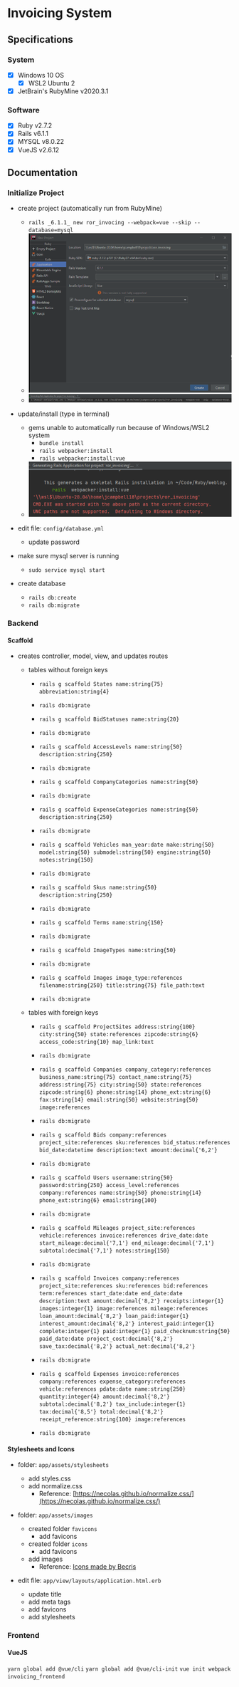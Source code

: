# Invoicing System

## Specifications

### System

- [x] Windows 10 OS
    - [x] WSL2 Ubuntu 2
- [x] JetBrain's RubyMine v2020.3.1

### Software

- [x] Ruby v2.7.2
- [x] Rails v6.1.1
- [x] MYSQL v8.0.22
- [x] VueJS v2.6.12

## Documentation

### Initialize Project

- create project (automatically run from RubyMine)
    - `rails _6.1.1_ new ror_invocing --webpack=vue --skip --database=mysql`
    - ![screenshot](https://github.com/jcampbell18/ror_invoicing/blob/master/Screenshot%202021-01-11%20074541.png)
    - ![screenshot](https://github.com/jcampbell18/ror_invoicing/blob/master/Screenshot%202021-01-11%20074601.png)
    
- update/install (type in terminal) 
    - gems unable to automatically run because of Windows/WSL2 system
        - `bundle install`
        - `rails webpacker:install`
        - `rails webpacker:install:vue`
    - ![screenshot](https://github.com/jcampbell18/ror_invoicing/blob/master/Screenshot%202021-01-11%20084941.png)
  
- edit file: `config/database.yml`
    - update password
  
- make sure mysql server is running
    - `sudo service mysql start`
  
- create database
    - `rails db:create`
    - `rails db:migrate`

### Backend

#### Scaffold

- creates controller, model, view, and updates routes
    - tables without foreign keys
      - `rails g scaffold States name:string{75} abbreviation:string{4}`
      - `rails db:migrate`
        
      - `rails g scaffold BidStatuses name:string{20}`
      - `rails db:migrate`
        
      - `rails g scaffold AccessLevels name:string{50} description:string{250}`
      - `rails db:migrate`
        
      - `rails g scaffold CompanyCategories name:string{50}`
      - `rails db:migrate`
        
      - `rails g scaffold ExpenseCategories name:string{50} description:string{250}`
      - `rails db:migrate`
        
      - `rails g scaffold Vehicles man_year:date make:string{50} model:string{50} submodel:string{50} engine:string{50} notes:string{150}`
      - `rails db:migrate`
        
      - `rails g scaffold Skus name:string{50} description:string{250}`
      - `rails db:migrate`
        
      - `rails g scaffold Terms name:string{150}`
      - `rails db:migrate`
        
      - `rails g scaffold ImageTypes name:string{50}`
      - `rails db:migrate`
        
      - `rails g scaffold Images image_type:references filename:string{250} title:string{75} file_path:text`
      - `rails db:migrate`
      
    - tables with foreign keys
        - `rails g scaffold ProjectSites address:string{100} city:string{50} state:references zipcode:string{6} access_code:string{10} map_link:text`
        - `rails db:migrate`
          
        - `rails g scaffold Companies company_category:references business_name:string{75} contact_name:string{75} address:string{75} city:string{50} state:references zipcode:string{6} phone:string{14} phone_ext:string{6} fax:string{14} email:string{50} website:string{50} image:references`
        - `rails db:migrate`
          
        - `rails g scaffold Bids company:references project_site:references sku:references bid_status:references bid_date:datetime description:text amount:decimal{'6,2'}`
        - `rails db:migrate`
          
        - `rails g scaffold Users username:string{50} password:string{250} access_level:references company:references name:string{50} phone:string{14} phone_ext:string{6} email:string{100}`
        - `rails db:migrate`
          
        - `rails g scaffold Mileages project_site:references vehicle:references invoice:references drive_date:date start_mileage:decimal{'7,1'} end_mileage:decimal{'7,1'} subtotal:decimal{'7,1'} notes:string{150}`
        - `rails db:migrate`
          
        - `rails g scaffold Invoices company:references project_site:references sku:references bid:references term:references start_date:date end_date:date description:text amount:decimal{'8,2'} receipts:integer{1} images:integer{1} image:references mileage:references loan_amount:decimal{'8,2'} loan_paid:integer{1} interest_amount:decimal{'8,2'} interest_paid:integer{1} complete:integer{1} paid:integer{1} paid_checknum:string{50} paid_date:date project_cost:decimal{'8,2'} save_tax:decimal{'8,2'} actual_net:decimal{'8,2'}`
        - `rails db:migrate`
          
        - `rails g scaffold Expenses invoice:references company:references expense_category:references vehicle:references pdate:date name:string{250} quantity:integer{4} amount:decimal{'8,2'} subtotal:decimal{'8,2'} tax_include:integer{1} tax:decimal{'8,5'} total:decimal{'8,2'} receipt_reference:string{100} image:references`
        - `rails db:migrate`

#### Stylesheets and Icons

- folder: `app/assets/stylesheets`
    - add styles.css
    - add normalize.css
        - Reference: [https://necolas.github.io/normalize.css/](https://necolas.github.io/normalize.css/)
    
- folder: `app/assets/images`
    - created folder `favicons`
        - add favicons
    - created folder `icons`
        - add favicons
    - add images
        - Reference: [Icons made by Becris](https://www.flaticon.com/authors/becris)
    
- edit file: `app/view/layouts/application.html.erb`
    - update title
    - add meta tags
    - add favicons
    - add stylesheets

### Frontend

#### VueJS

`yarn global add @vue/cli`
`yarn global add @vue/cli-init`
`vue init webpack invoicing_frontend`
